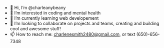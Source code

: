 - 👋 Hi, I’m @charleanybeany
- 👀 I’m interested in coding and mental health
- 🌱 I’m currently learning web developement 
- 💞️ I’m looking to collaborate on projects and teams, creating and building cool and awesome stuff!
- 📫 How to reach me: charlenesmith2480@gmail.com, or text (650)-656-7348

<!---
charleanybeany/charleanybeany is a ✨ special ✨ repository because its `README.md` (this file) appears on your GitHub profile.
You can click the Preview link to take a look at your changes.
--->
